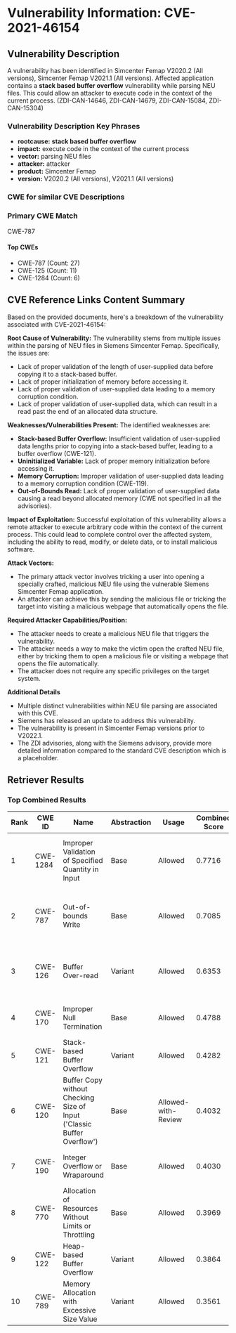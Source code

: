 # Vulnerability Information: CVE-2021-46154

## Vulnerability Description
A vulnerability has been identified in Simcenter Femap V2020.2 (All versions), Simcenter Femap V2021.1 (All versions). Affected application contains a **stack based buffer overflow** vulnerability while parsing NEU files. This could allow an attacker to execute code in the context of the current process. (ZDI-CAN-14646, ZDI-CAN-14679, ZDI-CAN-15084, ZDI-CAN-15304)

### Vulnerability Description Key Phrases
- **rootcause:** **stack based buffer overflow**
- **impact:** execute code in the context of the current process
- **vector:** parsing NEU files
- **attacker:** attacker
- **product:** Simcenter Femap
- **version:** V2020.2 (All versions), V2021.1 (All versions)

### CWE for similar CVE Descriptions
### Primary CWE Match
CWE-787

#### Top CWEs
- CWE-787 (Count: 27)
- CWE-125 (Count: 11)
- CWE-1284 (Count: 6)

## CVE Reference Links Content Summary
Based on the provided documents, here's a breakdown of the vulnerability associated with CVE-2021-46154:

**Root Cause of Vulnerability:**
The vulnerability stems from multiple issues within the parsing of NEU files in Siemens Simcenter Femap. Specifically, the issues are:
  * Lack of proper validation of the length of user-supplied data before copying it to a stack-based buffer.
  * Lack of proper initialization of memory before accessing it.
  * Lack of proper validation of user-supplied data leading to a memory corruption condition.
  * Lack of proper validation of user-supplied data, which can result in a read past the end of an allocated data structure.

**Weaknesses/Vulnerabilities Present:**
The identified weaknesses are:
*   **Stack-based Buffer Overflow:**  Insufficient validation of user-supplied data lengths prior to copying into a stack-based buffer, leading to a buffer overflow (CWE-121).
*   **Uninitialized Variable:**  Lack of proper memory initialization before accessing it.
*   **Memory Corruption:** Improper validation of user-supplied data leading to a memory corruption condition (CWE-119).
*   **Out-of-Bounds Read:** Lack of proper validation of user-supplied data causing a read beyond allocated memory (CWE not specified in all the advisories).

**Impact of Exploitation:**
Successful exploitation of this vulnerability allows a remote attacker to execute arbitrary code within the context of the current process. This could lead to complete control over the affected system, including the ability to read, modify, or delete data, or to install malicious software.

**Attack Vectors:**
*   The primary attack vector involves tricking a user into opening a specially crafted, malicious NEU file using the vulnerable Siemens Simcenter Femap application.
*   An attacker can achieve this by sending the malicious file or tricking the target into visiting a malicious webpage that automatically opens the file.

**Required Attacker Capabilities/Position:**
*   The attacker needs to create a malicious NEU file that triggers the vulnerability.
*   The attacker needs a way to make the victim open the crafted NEU file, either by tricking them to open a malicious file or visiting a webpage that opens the file automatically.
*   The attacker does not require any specific privileges on the target system.

**Additional Details**
* Multiple distinct vulnerabilities within NEU file parsing are associated with this CVE.
* Siemens has released an update to address this vulnerability.
* The vulnerability is present in Simcenter Femap versions prior to V2022.1.
*  The ZDI advisories, along with the Siemens advisory, provide more detailed information compared to the standard CVE description which is a placeholder.

## Retriever Results

### Top Combined Results

| Rank | CWE ID | Name | Abstraction | Usage | Combined Score | Retrievers | Individual Scores |
|------|--------|------|-------------|-------|---------------|------------|-------------------|
| 1 | CWE-1284 | Improper Validation of Specified Quantity in Input | Base | Allowed | 0.7716 | dense, sparse, graph | dense: 0.546, sparse: 0.390, graph: 0.770 |
| 2 | CWE-787 | Out-of-bounds Write | Base | Allowed | 0.7085 | dense, sparse, graph | dense: 0.538, sparse: 0.277, graph: 0.786 |
| 3 | CWE-126 | Buffer Over-read | Variant | Allowed | 0.6353 | dense, sparse, graph | dense: 0.534, sparse: 0.259, graph: 0.763 |
| 4 | CWE-170 | Improper Null Termination | Base | Allowed | 0.4788 | sparse, graph | sparse: 0.212, graph: 1.000 |
| 5 | CWE-121 | Stack-based Buffer Overflow | Variant | Allowed | 0.4282 | dense, sparse | dense: 0.591, sparse: 0.294 |
| 6 | CWE-120 | Buffer Copy without Checking Size of Input ('Classic Buffer Overflow') | Base | Allowed-with-Review | 0.4032 | dense, sparse | dense: 0.548, sparse: 0.259 |
| 7 | CWE-190 | Integer Overflow or Wraparound | Base | Allowed | 0.4030 | dense, sparse | dense: 0.524, sparse: 0.246 |
| 8 | CWE-770 | Allocation of Resources Without Limits or Throttling | Base | Allowed | 0.3969 | dense, sparse | dense: 0.533, sparse: 0.227 |
| 9 | CWE-122 | Heap-based Buffer Overflow | Variant | Allowed | 0.3864 | dense, sparse | dense: 0.551, sparse: 0.250 |
| 10 | CWE-789 | Memory Allocation with Excessive Size Value | Variant | Allowed | 0.3561 | sparse, graph | sparse: 0.219, graph: 0.729 |

